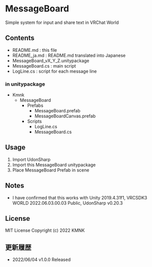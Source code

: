 # MessageBoard
Simple system for input and share text in VRChat World

## Contents
- README.md : this file
- README_ja.md : README.md translated into Japanese
- MessageBoard_vX_Y_Z.unitypackage
- MessageBoard.cs : main script
- LogLine.cs : script for each message line

### in unitypackage
* Kmnk
    * MessageBoard
        * Prefabs
            - MessageBoard.prefab
            - MessageBoardCanvas.prefab
        * Scripts
            - LogLine.cs
            - MessageBoard.cs

## Usage
1. Import UdonSharp
2. Import this MessageBoard unitypackage
3. Place MessageBoard Prefab in scene

## Notes
- I have confirmed that this works with Unity 2019.4.31f1, VRCSDK3 WORLD 2022.06.03.00.03 Public, UdonSharp v0.20.3

## License
MIT License
Copyright (c) 2022 KMNK

## 更新履歴
- 2022/06/04 v1.0.0 Released